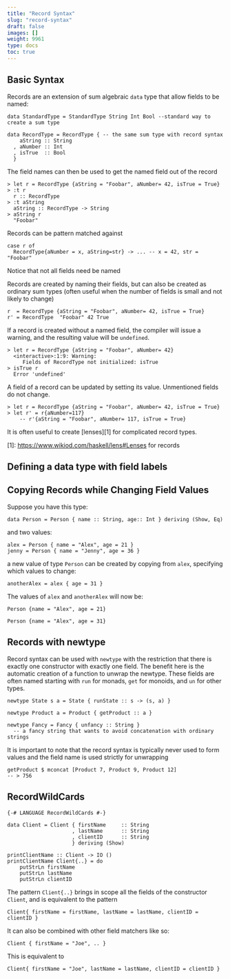 ```yaml
---
title: "Record Syntax"
slug: "record-syntax"
draft: false
images: []
weight: 9961
type: docs
toc: true
---
```


## Basic Syntax
Records are an extension of sum algebraic `data` type that allow fields to be named:

    data StandardType = StandardType String Int Bool --standard way to create a sum type
    
    data RecordType = RecordType { -- the same sum type with record syntax
        aString :: String
      , aNumber :: Int
      , isTrue  :: Bool
      }

The field names can then be used to get the named field out of the record

    > let r = RecordType {aString = "Foobar", aNumber= 42, isTrue = True}
    > :t r
      r :: RecordType
    > :t aString
      aString :: RecordType -> String
    > aString r
      "Foobar"

Records can be pattern matched against

    case r of
      RecordType{aNumber = x, aString=str} -> ... -- x = 42, str = "Foobar"

Notice that not all fields need be named

Records are created by naming their fields, but can also be created as ordinary sum types (often useful when the number of fields is small and not likely to change)

    r  = RecordType {aString = "Foobar", aNumber= 42, isTrue = True}
    r' = RecordType  "Foobar" 42 True

If a record is created without a named field, the compiler will issue a warning, and the resulting value will be `undefined`.

    > let r = RecordType {aString = "Foobar", aNumber= 42}
      <interactive>:1:9: Warning:
         Fields of RecordType not initialized: isTrue
    > isTrue r
      Error 'undefined'

A field of a record can be updated by setting its value. Unmentioned fields do not change.

    > let r = RecordType {aString = "Foobar", aNumber= 42, isTrue = True}
    > let r' = r{aNumber=117}
        -- r'{aString = "Foobar", aNumber= 117, isTrue = True}

It is often useful to create [lenses][1] for complicated record types.

[1]:  https://www.wikiod.com/haskell/lens#Lenses for records

## Defining a data type with field labels


## Copying Records while Changing Field Values
Suppose you have this type:

    data Person = Person { name :: String, age:: Int } deriving (Show, Eq)

and two values:

    alex = Person { name = "Alex", age = 21 }
    jenny = Person { name = "Jenny", age = 36 }

a new value of type `Person` can be created by copying from `alex`, specifying which values to change:

    anotherAlex = alex { age = 31 }

The values of `alex` and `anotherAlex` will now be:

    Person {name = "Alex", age = 21}

    Person {name = "Alex", age = 31}


## Records with newtype
Record syntax can be used with `newtype` with the restriction that there is exactly one constructor with exactly one field.  The benefit here is the automatic creation of a function to unwrap the newtype.  These fields are often named starting with `run` for monads, `get` for monoids, and `un` for other types.

    newtype State s a = State { runState :: s -> (s, a) }

    newtype Product a = Product { getProduct :: a }

    newtype Fancy = Fancy { unfancy :: String } 
      -- a fancy string that wants to avoid concatenation with ordinary strings

It is important to note that the record syntax is typically never used to form values and the field name is used strictly for unwrapping

    getProduct $ mconcat [Product 7, Product 9, Product 12]
    -- > 756

## RecordWildCards
    {-# LANGUAGE RecordWildCards #-}

    data Client = Client { firstName     :: String
                         , lastName      :: String
                         , clientID      :: String 
                         } deriving (Show)

    printClientName :: Client -> IO ()
    printClientName Client{..} = do
        putStrLn firstName
        putStrLn lastName
        putStrLn clientID

The pattern `Client{..}` brings in scope all the fields of the constructor `Client`, and is equivalent to the pattern

    Client{ firstName = firstName, lastName = lastName, clientID = clientID }

It can also be combined with other field matchers like so:

    Client { firstName = "Joe", .. }

This is equivalent to 

    Client{ firstName = "Joe", lastName = lastName, clientID = clientID }


